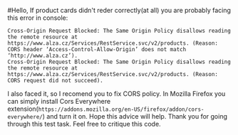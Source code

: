 #Hello,
If product cards didn't reder correctly(at all) you are probably facing this error in console:
```
Cross-Origin Request Blocked: The Same Origin Policy disallows reading the remote resource at https://www.alza.cz/Services/RestService.svc/v2/products. (Reason: CORS header ‘Access-Control-Allow-Origin’ does not match ‘http://www.alza.cz’).
Cross-Origin Request Blocked: The Same Origin Policy disallows reading the remote resource at https://www.alza.cz/Services/RestService.svc/v2/products. (Reason: CORS request did not succeed).
```
I also faced it, so I recomend you to fix CORS policy.
In Mozilla Firefox you can simply install Cors Everywhere extension(```https://addons.mozilla.org/en-US/firefox/addon/cors-everywhere/```) and turn it on.
Hope this advice will help.
Thank you for going through this test task. Feel free to critique  this code.
